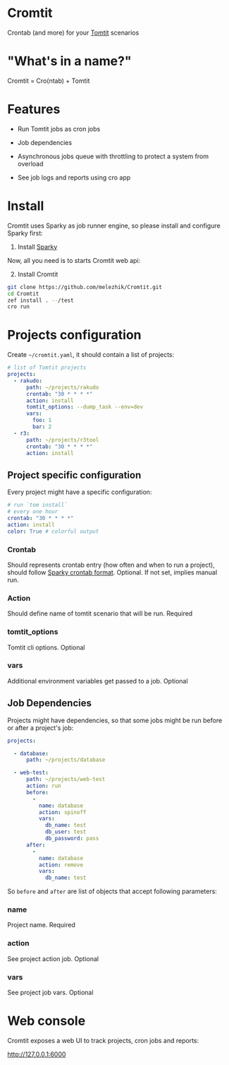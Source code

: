 # Cromtit

Crontab (and more) for your [Tomtit](https://github.com/melezhik/Tomtit) scenarios

# "What's in a name?"

Cromtit =  Cro(ntab) + Tomtit 

# Features

* Run Tomtit jobs as cron jobs

* Job dependencies 

* Asynchronous jobs queue with throttling 
to protect a system from overload

* See job logs and reports using cro app

# Install

Cromtit uses Sparky as job runner engine, so please install
and configure Sparky first:

1. Install [Sparky](https://github.com/melezhik/sparky#installation)

Now, all you need is to starts Cromtit web api:

2. Install Cromtit

```bash
git clone https://github.com/melezhik/Cromtit.git
cd Cromtit
zef install . --/test
cro run
```

# Projects configuration

Create `~/cromtit.yaml`, it should contain a list of projects:

```yaml
# list of Tomtit projects
projects:
  - rakudo:
      path: ~/projects/rakudo
      crontab: "30 * * * *"
      action: install
      tomtit_options: --dump_task --env=dev
      vars: 
        foo: 1
        bar: 2
  - r3:
      path: ~/projects/r3tool
      crontab: "30 * * * *"
      action: install
```

## Project specific configuration

Every project might have a specific configuration:

```yaml
# run `tom install`
# every one hour
crontab: "30 * * * *"
action: install
color: True # colorful output
```

### Crontab

Should represents crontab entry (how often and when to run a project), should
follow [Sparky crontab format](https://github.com/melezhik/sparky#run-by-cron). 
Optional. If not set, implies manual run.

### Action

Should define name of tomtit scenario that will be run. Required
 
### tomtit_options

Tomtit cli options. Optional

### vars

Additional environment variables get passed to a job. Optional

## Job Dependencies

Projects might have dependencies, so that some jobs might be run before or after
a project's job:


```yaml
projects:

  - database:
      path: ~/projects/database

  - web-test:
      path: ~/projects/web-test
      action: run
      before: 
        -
          name: database
          action: spinoff
          vars:
            db_name: test
            db_user: test
            db_password: pass
      after:
        - 
          name: database
          action: remove 
          vars:
            db_name: test
```

So `before` and `after` are list of objects that accept following parameters:

### name

Project name. Required

### action

See project action job. Optional

### vars

See project job vars. Optional

# Web console

Cromtit exposes a web UI to track projects, cron jobs and reports:

http://127.0.0.1:6000
